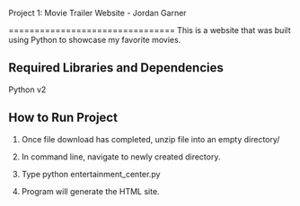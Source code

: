 Project 1: Movie Trailer Website  - Jordan Garner

================================
This is a website that was built using Python to showcase my favorite movies. 

Required Libraries and Dependencies
-----------------------------------
Python v2

How to Run Project
------------------
1) Once file download has completed, unzip file into an empty directory/ 

2) In command line, navigate to newly created directory. 

3) Type python entertainment_center.py

4) Program will generate the HTML site. 

